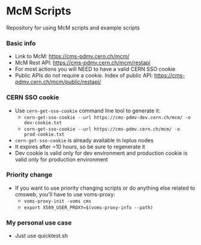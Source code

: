 # McM Scripts
Repository for using McM scripts and example scripts

### Basic info
* Link to McM: https://cms-pdmv.cern.ch/mcm/
* McM Rest API: https://cms-pdmv.cern.ch/mcm/restapi
* For most actions you will NEED to have a valid CERN SSO cookie
* Public APIs do not require a cookie. Index of public API: https://cms-pdmv.cern.ch/mcm/public/restapi/

### CERN SSO cookie
* Use `cern-get-sso-cookie` command line tool to generate it:
    * `cern-get-sso-cookie --url https://cms-pdmv-dev.cern.ch/mcm/ -o dev-cookie.txt`
    * `cern-get-sso-cookie --url https://cms-pdmv.cern.ch/mcm/ -o prod-cookie.txt`
* `cern-get-sso-cookie` is already available in lxplus nodes
* It expires after ~10 hours, so be sure to regenerate it
* Dev cookie is valid only for dev environment and production cookie is valid only for production environment

### Priority change
* If you want to use priority changing scripts or do anything else related to cmsweb, you'll have to use voms-proxy:
    * `voms-proxy-init -voms cms`
    * `export X509_USER_PROXY=$(voms-proxy-info --path)`

### My personal use case
* Just use quicktest.sh 
